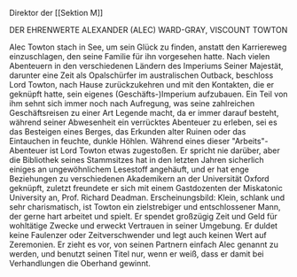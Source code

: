 Direktor der [[Sektion M]]

DER EHRENWERTE ALEXANDER (ALEC) WARD-GRAY, VISCOUNT TOWTON

Alec Towton stach in See, um sein Glück zu finden, anstatt den Karriereweg einzuschlagen, den seine Familie für ihn vorgesehen hatte. Nach vielen Abenteuern in den verschiedenen Ländern des Imperiums Seiner Majestät, darunter eine Zeit als Opalschürfer im australischen Outback, beschloss Lord Towton, nach Hause zurückzukehren und mit den Kontakten, die er geknüpft hatte, sein eigenes (Geschäfts-)Imperium aufzubauen. Ein Teil von ihm sehnt sich immer noch nach Aufregung, was seine zahlreichen Geschäftsreisen zu einer Art Legende macht, da er immer darauf besteht, während seiner Abwesenheit ein verrücktes Abenteuer zu erleben, sei es das Besteigen eines Berges, das Erkunden alter Ruinen oder das Eintauchen in feuchte, dunkle Höhlen. Während eines dieser "Arbeits"-Abenteuer ist Lord Towton etwas zugestoßen. Er spricht nie darüber, aber die Bibliothek seines Stammsitzes hat in den letzten Jahren sicherlich einiges an ungewöhnlichem Lesestoff angehäuft, und er hat enge Beziehungen zu verschiedenen Akademikern an der Universität Oxford geknüpft, zuletzt freundete er sich mit einem Gastdozenten der Miskatonic University an, Prof. Richard Deadman. Erscheinungsbild: Klein, schlank und sehr charismatisch, ist Towton ein zielstrebiger und entschlossener Mann, der gerne hart arbeitet und spielt. Er spendet großzügig Zeit und Geld für wohltätige Zwecke und erweckt Vertrauen in seiner Umgebung. Er duldet keine Faulenzer oder Zeitverschwender und legt auch keinen Wert auf Zeremonien. Er zieht es vor, von seinen Partnern einfach Alec genannt zu werden, und benutzt seinen Titel nur, wenn er weiß, dass er damit bei Verhandlungen die Oberhand gewinnt.









